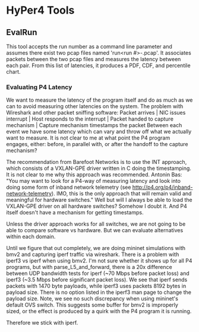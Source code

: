 # HyPer4 Tools

## EvalRun

This tool accepts the run number as a command line parameter and assumes there exist two pcap files named 'run<run #>-<iface>.pcap'.  It associates packets between the two pcap files and measures the latency between each pair.  From this list of latencies, it produces a PDF, CDF, and percentile chart.

### Evaluating P4 Latency

We want to measure the latency of the program itself and do as much as we can to avoid measuring other latencies on the system.  The problem with Wireshark and other packet sniffing software:
  Packet arrives
  |
  NIC issues interrupt
  |
  Host responds to the interrupt
  |
  Packet handed to capture mechanism
  |
  Capture mechanism timestamps the packet
Between each event we have some latency which can vary and throw off what we actually want to measure.  It is not clear to me at what point the P4 program engages, either: before, in parallel with, or after the handoff to the capture mechanism?

The recommendation from Barefoot Networks is to use the INT approach, which consists of a VXLAN-GPE driver written in C doing the timestamping.  It is not clear to me why this approach was recommended.  Antonin Bas: "You may want to look for a P4-way of measuring latency and look into doing some form of inband network telemetry (see http://p4.org/p4/inband-network-telemetry).  IMO, this is the only approach that will remain valid and meaningful for hardware switches."  Well but will I always be able to load the VXLAN-GPE driver on all hardware switches?  Somehow I doubt it.  And P4 itself doesn't have a mechanism for getting timestamps.

Unless the driver approach works for all switches, we are not going to be able to compare software vs hardware.  But we can evaluate alternatives within each domain.



Until we figure that out completely, we are doing mininet simulations with bmv2 and capturing iperf traffic via wireshark.  There is a problem with iperf3 vs iperf when using bmv2.  I'm not sure whether it shows up for all P4 programs, but with parse\_L5\_and\_forward, there is a 20x difference between UDP bandwidth tests for iperf (~70 Mbps before packet loss) and iperf3 (~3.5 Mbps before significant packet loss).  We see that iperf sends packets with 1470 byte payloads, while iperf3 uses packets 8192 bytes in payload size.  There is no option listed in the iperf3 man page to change the payload size.  Note, we see no such discrepancy when using mininet's default OVS switch.  This suggests some buffer for bmv2 is improperly sized, or the effect is produced by a quirk with the P4 program it is running.

Therefore we stick with iperf.

